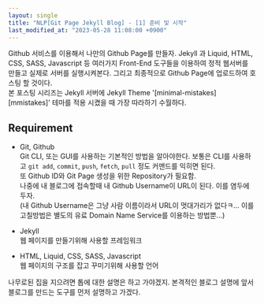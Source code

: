 ```yaml
---
layout: single
title: "NLP[Git Page Jekyll Blog] - [1] 준비 및 시작"
last_modified_at: "2023-05-28 11:08:00 +0900"
---
```

Github 서비스를 이용해서 나만의 Github Page를 만들자. Jekyll 과 Liquid, HTML, CSS, SASS, Javascript 등 여러가지 Front-End 도구들을 이용하여 정적 웹서버를 만들고 실제로 서버를 실행시켜본다. 그리고 최종적으로 Github Page에 업로드하여 호스팅 할 것이다.<br/>
본 포스팅 시리즈는 Jekyll 서버에 Jekyll Theme '[minimal-mistakes][mmistakes]' 테마를 적용 시켰을 때 가장 따라하기 수월하다.

## Requirement

* Git, Github<br/>
    Git CLI, 또는 GUI를 사용하는 기본적인 방법을 알아야한다. 보통은 CLI를 사용하고 `git add`, `commit`, `push`, `fetch`, `pull` 정도 커맨드를 익히면 된다.<br/>또 Github ID와 Git Page 생성을 위한 Repository가 필요함.<br/>
    나중에 내 블로그에 접속할때 내 Github Username이 URL이 된다. 이를 염두에 두자.<br/><span class='md-monologue'>(내 Github Username은 그냥 사람 이름이라서 URL이 멋대가리가 없다ㅋ... 이를 고칠방법은 별도의 유료 Domain Name Service를 이용하는 방법뿐...)</span>

* Jekyll<br/>
    웹 페이지를 만들기위해 사용할 프레임워크

* HTML, Liquid, CSS, SASS, Javascript<br/>
    웹 페이지의 구조를 잡고 꾸미기위해 사용할 언어

<div class="notice--info" markdown="1">
나무로된 집을 지으려면 톱에 대한 설명은 하고 가야겠지. 본격적인 블로그 설명에 앞서 블로그를 만드는 도구를 먼저 설명하고 가겠다.
</div>
